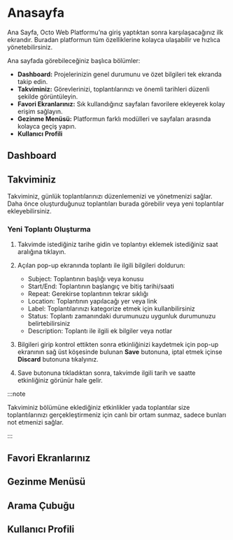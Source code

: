 # Anasayfa

Ana Sayfa, Octo Web Platformu’na giriş yaptıktan sonra karşılaşacağınız ilk ekrandır. Buradan platformun tüm özelliklerine kolayca ulaşabilir ve hızlıca yönetebilirsiniz.

Ana sayfada görebileceğiniz başlıca bölümler:

- **Dashboard:** Projelerinizin genel durumunu ve özet bilgileri tek ekranda takip edin.
- **Takviminiz:** Görevlerinizi, toplantılarınızı ve önemli tarihleri düzenli şekilde görüntüleyin.
- **Favori Ekranlarınız:** Sık kullandığınız sayfaları favorilere ekleyerek kolay erişim sağlayın.
- **Gezinme Menüsü:** Platformun farklı modülleri ve sayfaları arasında kolayca geçiş yapın.
- **Kullanıcı Profili**

## Dashboard

## Takviminiz

Takviminiz, günlük toplantılarınızı düzenlemenizi ve yönetmenizi sağlar. Daha önce oluşturduğunuz toplantıları burada görebilir veya yeni toplantılar ekleyebilirsiniz.

### Yeni Toplantı Oluşturma

1. Takvimde istediğiniz tarihe gidin ve toplantıyı eklemek istediğiniz saat aralığına tıklayın.

2. Açılan pop-up ekranında toplantı ile ilgili bilgileri doldurun:
    - Subject: Toplantının başlığı veya konusu
    - Start/End: Toplantının başlangıç ve bitiş tarihi/saati
    - Repeat: Gerekirse toplantının tekrar sıklığı
    - Location: Toplantının yapılacağı yer veya link
    - Label: Toplantılarınızı kategorize etmek için kullanbilirsiniz
    - Status: Toplantı zamanındaki durumunuzu uygunluk durumunuzu belirtebilirsiniz
    - Description: Toplantı ile ilgili ek bilgiler veya notlar

3. Bilgileri girip kontrol ettikten sonra etkinliğinizi kaydetmek için pop-up ekranının sağ üst köşesinde bulunan **Save** butonuna, iptal etmek içinse **Discard** butonuna tıkalyınız.

4. Save butonuna tıkladıktan sonra, takvimde ilgili tarih ve saatte etkinliğiniz görünür hale gelir.

:::note

Takviminiz bölümüne eklediğiniz etkinlikler yada toplantılar size toplantılarınızı gerçekleştirmeniz için canlı bir ortam sunmaz, sadece bunları not etmenizi sağlar.

:::

## Favori Ekranlarınız

## Gezinme Menüsü

## Arama Çubuğu

## Kullanıcı Profili
